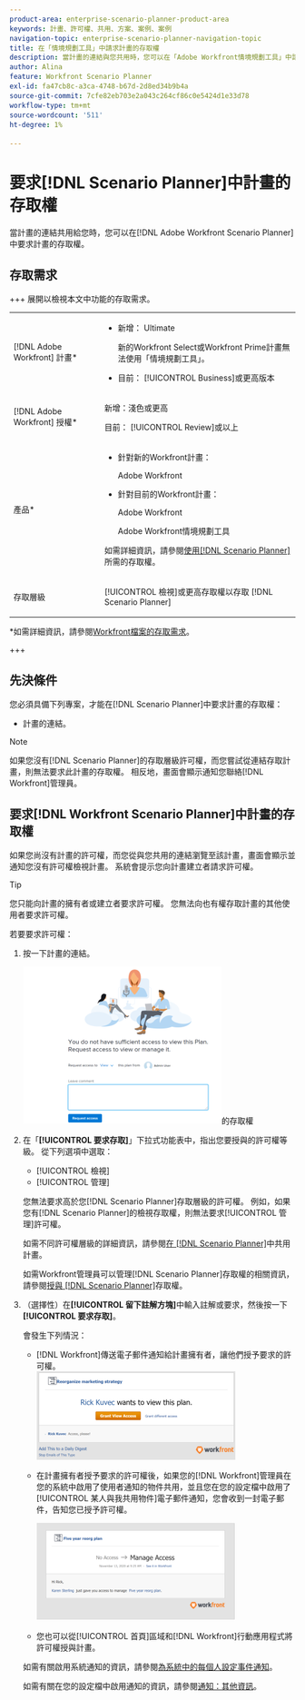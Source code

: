 ```yaml
---
product-area: enterprise-scenario-planner-product-area
keywords: 計畫、許可權、共用、方案、案例、案例
navigation-topic: enterprise-scenario-planner-navigation-topic
title: 在「情境規劃工具」中請求計畫的存取權
description: 當計畫的連結與您共用時，您可以在「Adobe Workfront情境規劃工具」中請求計畫的存取權。
author: Alina
feature: Workfront Scenario Planner
exl-id: fa47cb8c-a3ca-4748-b67d-2d8ed34b9b4a
source-git-commit: 7cfe82eb703e2a043c264cf86c0e5424d1e33d78
workflow-type: tm+mt
source-wordcount: '511'
ht-degree: 1%

---
```


# 要求[!DNL Scenario Planner]中計畫的存取權

當計畫的連結共用給您時，您可以在[!DNL Adobe Workfront Scenario Planner]中要求計畫的存取權。

## 存取需求

+++ 展開以檢視本文中功能的存取需求。

<table style="table-layout:auto"> 
 <col> 
 <col> 
 <tbody> 
  <tr> 
   <td> <p>[!DNL Adobe Workfront] 計畫*</p> </td> 
   <td> <ul></li>
   <li><p>新增： Ultimate </p></li>
   <p>新的Workfront Select或Workfront Prime計畫無法使用「情境規劃工具」。 </p>
   <li><p>目前： [!UICONTROL Business]或更高版本</p></ul>
   </td> 
  </tr> 
  <tr> 
   <td> <p>[!DNL Adobe Workfront] 授權*</p> </td> 
   <td> <p>新增：淺色或更高</p> 
   <p>目前： [!UICONTROL Review]或以上</p> </td> 
  </tr> 
  <tr> 
   <td>產品* </td> 
   <td> <ul><li><p>針對新的Workfront計畫：</p><p> Adobe Workfront</li></p>
   <li><p>針對目前的Workfront計畫： </p>
   <p>Adobe Workfront</p> <p>Adobe Workfront情境規劃工具</p></li></ul>

<p>如需詳細資訊，請參閱<a href="../scenario-planner/access-needed-to-use-sp.md" class="MCXref xref">使用[!DNL Scenario Planner]</a>所需的存取權。 </p> </td> 
  </tr> 
  <tr data-mc-conditions=""> 
   <td>存取層級 </td> 
   <td>  <p>[!UICONTROL 檢視]或更高存取權以存取 [!DNL Scenario Planner]</p>  </td> 
  </tr>
 </tbody> 
</table>

*如需詳細資訊，請參閱[Workfront檔案的存取需求](/help/quicksilver/administration-and-setup/add-users/access-levels-and-object-permissions/access-level-requirements-in-documentation.md)。

+++

## 先決條件

您必須具備下列專案，才能在[!DNL Scenario Planner]中要求計畫的存取權：

* 計畫的連結。

>[!NOTE]
>
>如果您沒有[!DNL Scenario Planner]的存取層級許可權，而您嘗試從連結存取計畫，則無法要求此計畫的存取權。 相反地，畫面會顯示通知您聯絡[!DNL Workfront]管理員。

## 要求[!DNL Workfront Scenario Planner]中計畫的存取權

如果您尚沒有計畫的許可權，而您從與您共用的連結瀏覽至該計畫，畫面會顯示並通知您沒有許可權檢視計畫。 系統會提示您向計畫建立者請求許可權。

>[!TIP]
>
>您只能向計畫的擁有者或建立者要求許可權。 您無法向也有權存取計畫的其他使用者要求許可權。

若要要求許可權：

1. 按一下計畫的連結。

   ![要求計畫](assets/request-access-to-plan-350x277.png)的存取權

1. 在「**[!UICONTROL 要求存取]**」下拉式功能表中，指出您要授與的許可權等級。 從下列選項中選取：

   * [!UICONTROL 檢視]
   * [!UICONTROL 管理]

   您無法要求高於您[!DNL Scenario Planner]存取層級的許可權。 例如，如果您有[!DNL Scenario Planner]的檢視存取權，則無法要求[!UICONTROL 管理]許可權。

   如需不同許可權層級的詳細資訊，請參閱[在 [!DNL Scenario Planner]](../scenario-planner/share-a-plan.md)中共用計畫。

   如需Workfront管理員可以管理[!DNL Scenario Planner]存取權的相關資訊，請參閱[授與 [!DNL Scenario Planner]](../administration-and-setup/add-users/configure-and-grant-access/grant-access-sp.md)存取權。

1. （選擇性）在&#x200B;**[!UICONTROL 留下註解方塊]**&#x200B;中輸入註解或要求，然後按一下&#x200B;**[!UICONTROL 要求存取]**。

   會發生下列情況：

   * [!DNL Workfront]傳送電子郵件通知給計畫擁有者，讓他們授予要求的許可權。\
     ![要求存取電子郵件通知](assets/request-access-to-plan-email-350x156.png)

   * 在計畫擁有者授予要求的許可權後，如果您的[!DNL Workfront]管理員在您的系統中啟用了使用者通知的物件共用，並且您在您的設定檔中啟用了[!UICONTROL 某人與我共用物件]電子郵件通知，您會收到一封電子郵件，告知您已授予許可權。

     ![已授與存取權的電子郵件](assets/access-granted-to-plan-email-350x172.png)

   * 您也可以從[!UICONTROL 首頁]區域和[!DNL Workfront]行動應用程式將許可權授與計畫。

   如需有關啟用系統通知的資訊，請參閱[為系統中的每個人設定事件通知](../administration-and-setup/manage-workfront/emails/configure-event-notifications-for-everyone-in-the-system.md)。

   如需有關在您的設定檔中啟用通知的資訊，請參閱[通知：其他資訊](../workfront-basics/using-notifications/notifications-misc-information.md)。
